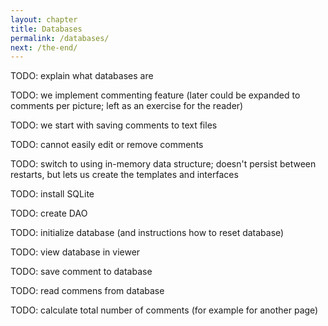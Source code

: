 ```yaml
---
layout: chapter
title: Databases
permalink: /databases/
next: /the-end/
---
```


TODO: explain what databases are

TODO: we implement commenting feature (later could be expanded to comments per picture; left as an exercise for the reader)

TODO: we start with saving comments to text files

TODO: cannot easily edit or remove comments

TODO: switch to using in-memory data structure; doesn't persist between restarts, but lets us create the templates and interfaces

TODO: install SQLite

TODO: create DAO

TODO: initialize database (and instructions how to reset database)

TODO: view database in viewer

TODO: save comment to database

TODO: read commens from database

TODO: calculate total number of comments (for example for another page)
